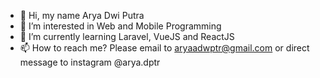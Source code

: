- 👋 Hi, my name Arya Dwi Putra
- 👀 I’m interested in Web and Mobile Programming
- 🌱 I’m currently learning Laravel, VueJS and ReactJS
- 📫 How to reach me? Please email to aryaadwptr@gmail.com or direct message to instagram @arya.dptr

<!---
aryadptr/aryadptr is a ✨ special ✨ repository because its `README.md` (this file) appears on your GitHub profile.
You can click the Preview link to take a look at your changes.
--->
